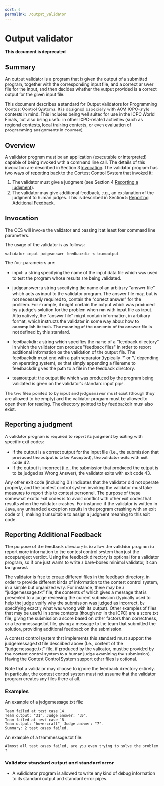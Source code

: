 ```yaml
---
sort: 6
permalink: /output_validator
---
```

# Output validator
**This document is deprecated**

## Summary

An output validator is a program that is given the output of a submitted
program, together with the corresponding input file, and a correct
answer file for the input, and then decides whether the output provided
is a correct output for the given input file.

This document describes a standard for Output Validators for Programming
Contest Control Systems. It is designed especially with ACM ICPC-style
contests in mind. This includes being well suited for use in the ICPC
World Finals, but also being useful in other ICPC-related activities
(such as regional contests, local training contests, or even evaluation
of programming assignments in courses).

## Overview

A validator program must be an application (executable or interpreted)
capable of being invoked with a command line call. The details of this
invocation are described in Section 3
[Invocation](#Invocation "wikilink"). The validator program has two ways
of reporting back to the Contest Control System that invoked it:

1.  The validator must give a judgment (see Section 4 [Reporting a
    judgment](#Reporting_a_judgment "wikilink")).
2.  The validator may give additional feedback, e.g., an explanation of
    the judgment to human judges. This is described in Section 5
    [Reporting Additional
    Feedback](#Reporting_Additional_Feedback "wikilink").

## Invocation

The CCS will invoke the validator and passing it at least four command
line parameters.

The usage of the validator is as follows:

`validator input judgeanswer feedbackdir < teamoutput`

The four parameters are:

  - input: a string specifying the name of the input data ﬁle which was
    used to test the program whose results are being validated.

<!-- end list -->

  - judgeanswer: a string specifying the name of an arbitrary “answer
    ﬁle” which acts as input to the validator program. The answer ﬁle
    may, but is not necessarily required to, contain the “correct
    answer” for the problem. For example, it might contain the output
    which was produced by a judge’s solution for the problem when run
    with input ﬁle as input. Alternatively, the “answer ﬁle” might
    contain information, in arbitrary format, which instructs the
    validator in some way about how to accomplish its task. The meaning
    of the contents of the answer ﬁle is not defined by this standard.

<!-- end list -->

  - feedbackdir: a string which specifies the name of a “feedback
    directory” in which the validator can produce "feedback files" in
    order to report additional information on the validation of the
    output ﬁle. The feedbackdir must end with a path separator
    (typically '/' or '\\' depending on operating system), so that
    simply appending a filename to feedbackdir gives the path to a file
    in the feedback directory.

<!-- end list -->

  - teamoutput: the output ﬁle which was produced by the program being
    validated is given on the validator's standard input pipe.

The two ﬁles pointed to by input and judgeanswer must exist (though they
are allowed to be empty) and the validator program must be allowed to
open them for reading. The directory pointed to by feedbackdir must also
exist.

## Reporting a judgment

A validator program is required to report its judgment by exiting with
speciﬁc exit codes:

  - If the output is a correct output for the input ﬁle (i.e., the
    submission that produced the output is to be Accepted), the
    validator exits with exit code 42.
  - If the output is incorrect (i.e., the submission that produced the
    output is to be judged as Wrong Answer), the validator exits with
    exit code 43.

Any other exit code (including 0\!) indicates that the validator did not
operate properly, and the contest control system invoking the validator
must take measures to report this to contest personnel. The purpose of
these somewhat exotic exit codes is to avoid conﬂict with other exit
codes that results when the validator crashes. For instance, if the
validator is written in Java, any unhandled exception results in the
program crashing with an exit code of 1, making it unsuitable to assign
a judgment meaning to this exit code.

## Reporting Additional Feedback

The purpose of the feedback directory is to allow the validator program
to report more information to the contest control system than just the
accept/reject verdict. Using the feedback directory is optional for a
validator program, so if one just wants to write a bare-bones minimal
validator, it can be ignored.

The validator is free to create different files in the feedback
directory, in order to provide different kinds of information to the
contest control system, in a simple but organized way. For instance,
there may be a “judgemessage.txt” file, the contents of which gives a
message that is presented to a judge reviewing the current submission
(typically used to help the judge verify why the submission was judged
as incorrect, by specifying exactly what was wrong with its output).
Other examples of files that may be useful in some contexts (though not
in the ICPC) are a score.txt file, giving the submission a score based
on other factors than correctness, or a teammessage.txt file, giving a
message to the team that submitted the solution, providing additional
feedback on the submission.

A contest control system that implements this standard must support the
judgemessage.txt file described above (I.e., content of the
"judgemessage.txt" file, if produced by the validator, must be provided
by the contest control system to a human judge examining the
submission). Having the Contest Control System support other files is
optional.

Note that a validator may choose to ignore the feedback directory
entirely. In particular, the contest control system must not assume that
the validator program creates any files there at all.

### Examples

An example of a judgemessage.txt file:

`Team failed at test case 14.`  
`Team output: "31", Judge answer: "30".`  
`Team failed at test case 18.`  
`Team output: "hovercraft", Judge answer: "7".`  
`Summary: 2 test cases failed.`

An example of a teammessage.txt file:

`Almost all test cases failed, are you even trying to solve the problem?`

### Validator standard output and standard error

  -   
    A valididator program is allowed to write any kind of debug
    information to its standard output and standard error pipes.
